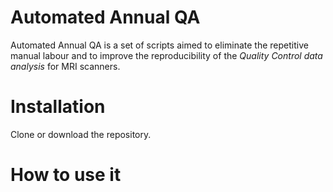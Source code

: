# Automated Annual QA
Automated Annual QA is a set of scripts aimed to eliminate the repetitive manual labour and to improve the reproducibility of the *Quality Control data analysis* for MRI scanners.

# Installation
Clone or download the repository.

# How to use it
 